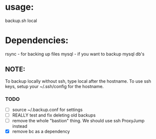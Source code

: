 # usage: #
backup.sh <hostname> local

# Dependencies: #
rsync - for backing up files
mysql - if you want to backup mysql db's

## NOTE: #
To backup locally without ssh, type local after the hostname.
To use ssh keys, setup your ~/.ssh/config for the hostname.

### TODO
- [ ] source ~/.backup.conf for settings
- [ ] REALLY test and fix deleting old backups
- [ ] remove the whole "bastion" thing. We should use ssh ProxyJump instead
- [x] remove bc as a dependency
